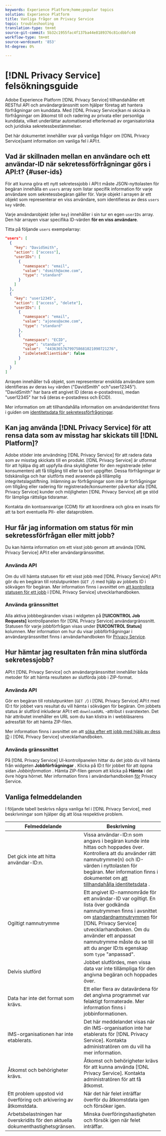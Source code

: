 ```yaml
---
keywords: Experience Platform;home;popular topics
solution: Experience Platform
title: Vanliga frågor om Privacy Service
topic: troubleshooting
translation-type: tm+mt
source-git-commit: 5b32c1955fac4f137ba44e8189376c81cdbbfc40
workflow-type: tm+mt
source-wordcount: '853'
ht-degree: 0%

---
```



# [!DNL Privacy Service] felsökningsguide

Adobe Experience Platform [!DNL Privacy Service] tillhandahåller ett RESTful API och användargränssnitt som hjälper företag att hantera förfrågningar om kunddata. Med [!DNL Privacy Service]kan ni skicka in förfrågningar om åtkomst till och radering av privata eller personliga kunddata, vilket underlättar automatiserad efterlevnad av organisatoriska och juridiska sekretessbestämmelser.

Det här dokumentet innehåller svar på vanliga frågor om [!DNL Privacy Service]samt information om vanliga fel i API:t.

## Vad är skillnaden mellan en användare och ett användar-ID när sekretessförfrågningar görs i API:t? {#user-ids}

För att kunna göra ett nytt sekretessjobb i API:t måste JSON-nyttolasten för begäran innehålla en `users` array som listar specifik information för varje användare som sekretessbegäran gäller för. Varje objekt i arrayen är ett objekt som representerar en viss användare, som identifieras av dess `users` `key` värde.

Varje användarobjekt (eller `key`) innehåller i sin tur en egen `userIDs` array. Den här arrayen visar specifika ID-värden **för en viss användare**.

Titta på följande `users` exempelarray:

```json
"users": [
  {
    "key": "DavidSmith",
    "action": ["access"],
    "userIDs": [
      {
        "namespace": "email",
        "value": "dsmith@acme.com",
        "type": "standard"
      }
    ]
  },
  {
    "key": "user12345",
    "action": ["access", "delete"],
    "userIDs": [
      {
        "namespace": "email",
        "value": "ajones@acme.com",
        "type": "standard"
      },
      {
        "namespace": "ECID",
        "type": "standard",
        "value":  "443636576799758681021090721276",
        "isDeletedClientSide": false
      }
    ]
  }
]
```

Arrayen innehåller två objekt, som representerar enskilda användare som identifieras av deras `key` värden (&quot;DavidSmith&quot; och&quot;user12345&quot;). &quot;DavidSmith&quot; har bara ett angivet ID (deras e-postadress), medan &quot;user12345&quot; har två (deras e-postadress och ECID).

Mer information om att tillhandahålla information om användaridentitet finns i guiden om [identitetsdata för sekretessförfrågningar](identity-data.md).


## Kan jag använda [!DNL Privacy Service] för att rensa data som av misstag har skickats till [!DNL Platform]?

Adobe stöder inte användning [!DNL Privacy Service] för att radera data som av misstag skickats till en produkt. [!DNL Privacy Service] är utformat för att hjälpa dig att uppfylla dina skyldigheter för den registrerade (eller konsumenten) att få tillgång till eller ta bort uppgifter. Dessa förfrågningar är tidskänsliga och har slutförts med avseende på tillämplig integritetslagstiftning. Inlämning av förfrågningar som inte är förfrågningar om tillgång eller radering för registrerade/konsumenter påverkar alla [!DNL Privacy Service] kunder och möjligheten [!DNL Privacy Service] att ge stöd för lämpliga rättsliga tidsramar.

Kontakta din kontoansvarige (CDM) för att koordinera och göra en insats för att ta bort eventuella PII- eller dataproblem.

## Hur får jag information om status för min sekretessförfrågan eller mitt jobb?

Du kan hämta information om ett visst jobb genom att använda [!DNL Privacy Service] API:t eller användargränssnittet.

### Använda API

Om du vill hämta statusen för ett visst jobb med [!DNL Privacy Service] API:t gör du en begäran till rotslutpunkten (`GET /`) med hjälp av jobbets ID i sökvägen för begäran. Mer information finns i avsnittet om [att kontrollera statusen för ett jobb](api/privacy-jobs.md#check-the-status-of-a-job) i [!DNL Privacy Service] utvecklarhandboken.

### Använda gränssnittet

Alla aktiva jobbbegäranden visas i widgeten på **[!UICONTROL Job Requests]** kontrollpanelen för [!DNL Privacy Service] användargränssnitt. Statusen för varje jobbförfrågan visas under **[!UICONTROL Status]** kolumnen. Mer information om hur du visar jobbförfrågningar i användargränssnittet finns i användarhandboken för [Privacy Service](ui/user-guide.md).

## Hur hämtar jag resultaten från mina slutförda sekretessjobb?

API:t [!DNL Privacy Service] och användargränssnittet innehåller båda metoder för att hämta resultaten av slutförda jobb i ZIP-format.

### Använda API

Gör en begäran till rotslutpunkten (`GET /`) i [!DNL Privacy Service] API:t med ID:t för jobbet vars resultat du vill hämta i sökvägen för begäran. Om jobbets status är slutförd inkluderar API:t ett `downloadURL` -attribut i svarstexten. Det här attributet innehåller en URL som du kan klistra in i webbläsarens adressfält för att hämta ZIP-filen.

Mer information finns i avsnittet om att [söka efter ett jobb med hjälp av dess ID](api/privacy-jobs.md#check-the-status-of-a-job) i [!DNL Privacy Service] utvecklarhandboken.

### Använda gränssnittet

På [!DNL Privacy Service] UI-kontrollpanelen hittar du det jobb du vill hämta från widgeten **Jobbförfrågningar** . Klicka på ID:t för jobbet för att öppna sidan _Jobbinformation_ . Hämta ZIP-filen genom att klicka på **Hämta** i det övre högra hörnet. Mer information finns i användarhandboken [för](ui/user-guide.md) Privacy Service.

## Vanliga felmeddelanden

I följande tabell beskrivs några vanliga fel i [!DNL Privacy Service], med beskrivningar som hjälper dig att lösa respektive problem.

| Felmeddelande | Beskrivning |
| --- | --- |
| Det gick inte att hitta användar-ID:n. | Vissa användar-ID:n som angavs i begäran kunde inte hittas och hoppades över. Kontrollera att du använder rätt namnutrymme(n) och ID-värden i nyttolasten för begäran. Mer information finns i dokumentet om [att tillhandahålla identitetsdata](./identity-data.md) . |
| Ogiltigt namnutrymme | Ett angivet ID-namnområde för ett användar-ID var ogiltigt. En lista över godkända namnutrymmen finns i avsnittet om [standardnamnutrymmen](./api/appendix.md#standard-namespaces) för [!DNL Privacy Service] utvecklarhandboken. Om du använder ett anpassat namnutrymme måste du se till att du anger ID:ts egenskap som `type` &quot;anpassad&quot;. |
| Delvis slutförd | Jobbet slutfördes, men vissa data var inte tillämpliga för den angivna begäran och hoppades över. |
| Data har inte det format som krävs. | Ett eller flera av datavärdena för det angivna programmet var felaktigt formaterade. Mer information finns i jobbinformationen. |
| IMS-organisationen har inte etablerats. | Det här meddelandet visas när din IMS-organisation inte har etablerats för [!DNL Privacy Service]. Kontakta administratören om du vill ha mer information. |
| Åtkomst och behörigheter krävs. | Åtkomst och behörigheter krävs för att kunna använda [!DNL Privacy Service]. Kontakta administratören för att få åtkomst. |
| Ett problem uppstod vid överföring och arkivering av åtkomstdata. | När det här felet inträffar överför du åtkomstdata igen och försöker igen. |
| Arbetsbelastningen har överskridits för den aktuella dokumenthastighetsgränsen. | Minska överföringshastigheten och försök igen när felet inträffar. |